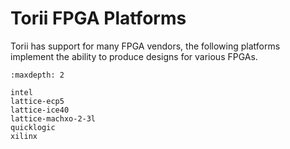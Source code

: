 # Torii FPGA Platforms

Torii has support for many FPGA vendors, the following platforms implement the ability to produce designs for various FPGAs.

```{toctree}
:maxdepth: 2

intel
lattice-ecp5
lattice-ice40
lattice-machxo-2-3l
quicklogic
xilinx
```
